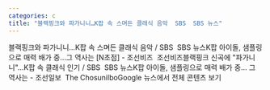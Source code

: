```yaml
---
categories: c
title: "블랙핑크와 파가니니…K팝 속 스며든 클래식 음악  SBS  SBS 뉴스"
---
```

블랙핑크와 파가니니…K팝 속 스며든 클래식 음악 / SBS&nbsp;&nbsp;SBS 뉴스K팝 아이돌, 샘플링으로 매력 배가 중…그 역사는 [N초점] - 조선비즈&nbsp;&nbsp;조선비즈블랙핑크 신곡에 "파가니니"…K팝 속 클래식 인기 / SBS&nbsp;&nbsp;SBS 뉴스K팝 아이돌, 샘플링으로 매력 배가 중… 그 역사는 - 조선일보&nbsp;&nbsp;The ChosunilboGoogle 뉴스에서 전체 콘텐츠 보기